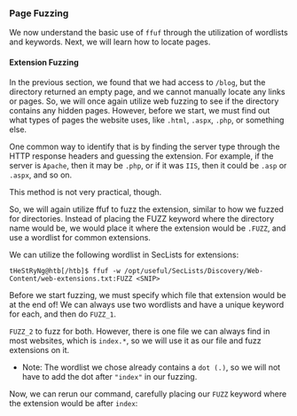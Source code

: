 ### Page Fuzzing

We now understand the basic use of ```ffuf``` through the utilization of wordlists and keywords. Next, we will learn how to locate pages.

#### Extension Fuzzing

In the previous section, we found that we had access to ```/blog```, but the directory returned an empty page, and we cannot manually locate any links or pages. So, we will once again utilize web fuzzing to see if the directory contains any hidden pages. However, before we start, we must find out what types of pages the website uses, like ```.html```, ```.aspx```, ```.php```, or something else.

One common way to identify that is by finding the server type through the HTTP response headers and guessing the extension. For example, if the server is ```Apache```, then it may be ```.php```, or if it was ```IIS```, then it could be ```.asp``` or ```.aspx```, and so on. 

This method is not very practical, though. 

So, we will again utilize ffuf to fuzz the extension, similar to how we fuzzed for directories. Instead of placing the FUZZ keyword where the directory name would be, we would place it where the extension would be ```.FUZZ```, and use a wordlist for common extensions. 

We can utilize the following wordlist in SecLists for extensions:

```
tHeStRyNg@htb[/htb]$ ffuf -w /opt/useful/SecLists/Discovery/Web-Content/web-extensions.txt:FUZZ <SNIP>
```

Before we start fuzzing, we must specify which file that extension would be at the end of! We can always use two wordlists and have a unique keyword for each, and then do ```FUZZ_1```.

```FUZZ_2``` to fuzz for both. However, there is one file we can always find in most websites, which is ```index.*```, so we will use it as our file and fuzz extensions on it.

* Note: The wordlist we chose already contains a ```dot (.)```, so we will not have to add the dot after ```"index"``` in our fuzzing.

Now, we can rerun our command, carefully placing our ```FUZZ``` keyword where the extension would be after ```index```:


